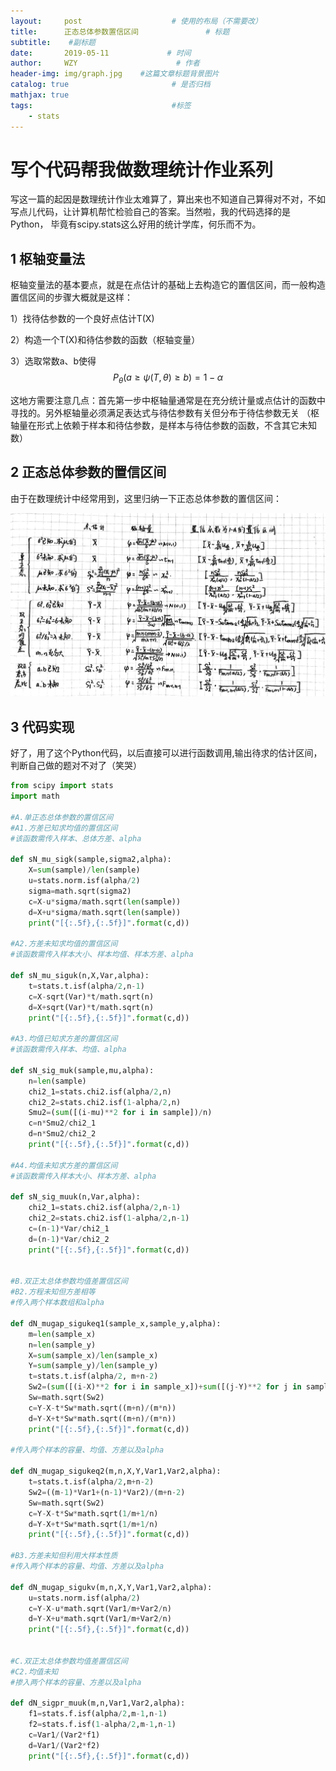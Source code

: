 ```yaml
---
layout:     post                    # 使用的布局（不需要改）
title:      正态总体参数置信区间               # 标题 
subtitle:    #副标题
date:       2019-05-11             # 时间
author:     WZY                      # 作者
header-img: img/graph.jpg    #这篇文章标题背景图片
catalog: true                       # 是否归档
mathjax: true
tags:                               #标签
    - stats
--- 
```


# 写个代码帮我做数理统计作业系列

写这一篇的起因是数理统计作业太难算了，算出来也不知道自己算得对不对，不如写点儿代码，让计算机帮忙检验自己的答案。当然啦，我的代码选择的是Python，
毕竟有scipy.stats这么好用的统计学库，何乐而不为。

## 1 枢轴变量法
枢轴变量法的基本要点，就是在点估计的基础上去构造它的置信区间，而一般构造置信区间的步骤大概就是这样：

1）找待估参数的一个良好点估计T(X)

2）构造一个T(X)和待估参数的函数（枢轴变量）

3）选取常数a、b使得$$P_\theta(a\geq\psi(T,\theta)\geq b)=1-\alpha$$

这地方需要注意几点：首先第一步中枢轴量通常是在充分统计量或点估计的函数中寻找的。另外枢轴量必须满足表达式与待估参数有关但分布于待估参数无关
（枢轴量在形式上依赖于样本和待估参数，是样本与待估参数的函数，不含其它未知数）

## 2 正态总体参数的置信区间

由于在数理统计中经常用到，这里归纳一下正态总体参数的置信区间：

![](https://github.com/Tinky2013/My-class-expansion/raw/master/img/066-7485-1.JPG)

## 3 代码实现

好了，用了这个Python代码，以后直接可以进行函数调用,输出待求的估计区间，判断自己做的题对不对了（笑哭）

```python
from scipy import stats
import math

#A.单正态总体参数的置信区间
#A1.方差已知求均值的置信区间
#该函数需传入样本、总体方差、alpha

def sN_mu_sigk(sample,sigma2,alpha):
    X=sum(sample)/len(sample)
    u=stats.norm.isf(alpha/2)
    sigma=math.sqrt(sigma2)
    c=X-u*sigma/math.sqrt(len(sample))
    d=X+u*sigma/math.sqrt(len(sample))
    print("[{:.5f},{:.5f}]".format(c,d))

#A2.方差未知求均值的置信区间
#该函数需传入样本大小、样本均值、样本方差、alpha

def sN_mu_siguk(n,X,Var,alpha):
    t=stats.t.isf(alpha/2,n-1)
    c=X-sqrt(Var)*t/math.sqrt(n)
    d=X+sqrt(Var)*t/math.sqrt(n)
    print("[{:.5f},{:.5f}]".format(c,d))

#A3.均值已知求方差的置信区间
#该函数需传入样本、均值、alpha

def sN_sig_muk(sample,mu,alpha):
    n=len(sample)
    chi2_1=stats.chi2.isf(alpha/2,n)
    chi2_2=stats.chi2.isf(1-alpha/2,n)
    Smu2=(sum([(i-mu)**2 for i in sample])/n)
    c=n*Smu2/chi2_1
    d=n*Smu2/chi2_2
    print("[{:.5f},{:.5f}]".format(c,d))

#A4.均值未知求方差的置信区间
#该函数需传入样本大小、样本方差、alpha

def sN_sig_muuk(n,Var,alpha):
    chi2_1=stats.chi2.isf(alpha/2,n-1)
    chi2_2=stats.chi2.isf(1-alpha/2,n-1)
    c=(n-1)*Var/chi2_1
    d=(n-1)*Var/chi2_2
    print("[{:.5f},{:.5f}]".format(c,d))


#B.双正太总体参数均值差置信区间
#B2.方程未知但方差相等
#传入两个样本数组和alpha

def dN_mugap_sigukeq1(sample_x,sample_y,alpha):
    m=len(sample_x)
    n=len(sample_y)
    X=sum(sample_x)/len(sample_x)
    Y=sum(sample_y)/len(sample_y)
    t=stats.t.isf(alpha/2, m+n-2) 
    Sw2=(sum([(i-X)**2 for i in sample_x])+sum([(j-Y)**2 for j in sample_y]))/(m+n-2)
    Sw=math.sqrt(Sw2)
    c=Y-X-t*Sw*math.sqrt((m+n)/(m*n))
    d=Y-X+t*Sw*math.sqrt((m+n)/(m*n))
    print("[{:.5f},{:.5f}]".format(c,d))
    
#传入两个样本的容量、均值、方差以及alpha

def dN_mugap_sigukeq2(m,n,X,Y,Var1,Var2,alpha):
    t=stats.t.isf(alpha/2,m+n-2)
    Sw2=((m-1)*Var1+(n-1)*Var2)/(m+n-2)
    Sw=math.sqrt(Sw2)
    c=Y-X-t*Sw*math.sqrt(1/m+1/n)
    d=Y-X+t*Sw*math.sqrt(1/m+1/n)
    print("[{:.5f},{:.5f}]".format(c,d))

#B3.方差未知但利用大样本性质
#传入两个样本的容量、均值、方差以及alpha

def dN_mugap_sigukv(m,n,X,Y,Var1,Var2,alpha):
    u=stats.norm.isf(alpha/2)
    c=Y-X-u*math.sqrt(Var1/m+Var2/n)
    d=Y-X+u*math.sqrt(Var1/m+Var2/n)
    print("[{:.5f},{:.5f}]".format(c,d))


#C.双正太总体参数均值差置信区间
#C2.均值未知
#掺入两个样本的容量、方差以及alpha

def dN_sigpr_muuk(m,n,Var1,Var2,alpha):
    f1=stats.f.isf(alpha/2,m-1,n-1)
    f2=stats.f.isf(1-alpha/2,m-1,n-1)
    c=Var1/(Var2*f1)
    d=Var1/(Var2*f2)
    print("[{:.5f},{:.5f}]".format(c,d))
```
